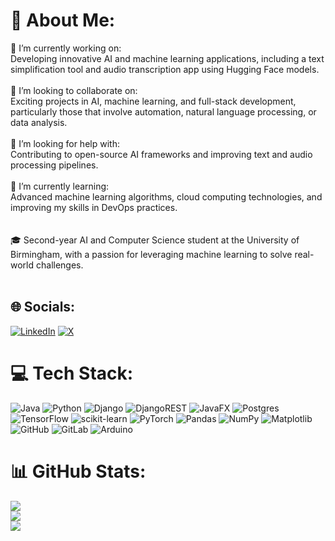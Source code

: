 # 💫 About Me:
🔭 I’m currently working on:<br>Developing innovative AI and machine learning applications, including a text simplification tool and audio transcription app using Hugging Face models.<br><br>👯 I’m looking to collaborate on:<br>Exciting projects in AI, machine learning, and full-stack development, particularly those that involve automation, natural language processing, or data analysis.<br><br>🤝 I’m looking for help with:<br>Contributing to open-source AI frameworks and improving text and audio processing pipelines.<br><br>🌱 I’m currently learning:<br>Advanced machine learning algorithms, cloud computing technologies, and improving my skills in DevOps practices.<br><br><br>🎓 Second-year AI and Computer Science student at the University of Birmingham, with a passion for leveraging machine learning to solve real-world challenges.<br><br>


## 🌐 Socials:
[![LinkedIn](https://img.shields.io/badge/LinkedIn-%230077B5.svg?logo=linkedin&logoColor=white)](https://www.linkedin.com/in/yasser-basha/) [![X](https://img.shields.io/badge/X-black.svg?logo=X&logoColor=white)](https://x.com/https://x.com/Yasserbasha_) 

# 💻 Tech Stack:
![Java](https://img.shields.io/badge/java-%23ED8B00.svg?style=for-the-badge&logo=openjdk&logoColor=white) ![Python](https://img.shields.io/badge/python-3670A0?style=for-the-badge&logo=python&logoColor=ffdd54) ![Django](https://img.shields.io/badge/django-%23092E20.svg?style=for-the-badge&logo=django&logoColor=white) ![DjangoREST](https://img.shields.io/badge/DJANGO-REST-ff1709?style=for-the-badge&logo=django&logoColor=white&color=ff1709&labelColor=gray) ![JavaFX](https://img.shields.io/badge/javafx-%23FF0000.svg?style=for-the-badge&logo=javafx&logoColor=white) ![Postgres](https://img.shields.io/badge/postgres-%23316192.svg?style=for-the-badge&logo=postgresql&logoColor=white) ![TensorFlow](https://img.shields.io/badge/TensorFlow-%23FF6F00.svg?style=for-the-badge&logo=TensorFlow&logoColor=white) ![scikit-learn](https://img.shields.io/badge/scikit--learn-%23F7931E.svg?style=for-the-badge&logo=scikit-learn&logoColor=white) ![PyTorch](https://img.shields.io/badge/PyTorch-%23EE4C2C.svg?style=for-the-badge&logo=PyTorch&logoColor=white) ![Pandas](https://img.shields.io/badge/pandas-%23150458.svg?style=for-the-badge&logo=pandas&logoColor=white) ![NumPy](https://img.shields.io/badge/numpy-%23013243.svg?style=for-the-badge&logo=numpy&logoColor=white) ![Matplotlib](https://img.shields.io/badge/Matplotlib-%23ffffff.svg?style=for-the-badge&logo=Matplotlib&logoColor=black) ![GitHub](https://img.shields.io/badge/github-%23121011.svg?style=for-the-badge&logo=github&logoColor=white) ![GitLab](https://img.shields.io/badge/gitlab-%23181717.svg?style=for-the-badge&logo=gitlab&logoColor=white) ![Arduino](https://img.shields.io/badge/-Arduino-00979D?style=for-the-badge&logo=Arduino&logoColor=white)
# 📊 GitHub Stats:
![](https://github-readme-stats.vercel.app/api?username=YB1425&theme=dark&hide_border=false&include_all_commits=false&count_private=false)<br/>
![](https://github-readme-streak-stats.herokuapp.com/?user=YB1425&theme=dark&hide_border=false)<br/>
![](https://github-readme-stats.vercel.app/api/top-langs/?username=YB1425&theme=dark&hide_border=false&include_all_commits=false&count_private=false&layout=compact)

<!-- Proudly created with GPRM ( https://gprm.itsvg.in ) -->
